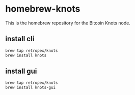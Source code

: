# homebrew-knots

This is the homebrew repository for the Bitcoin Knots node.

## install cli

```bash
brew tap retropex/knots
brew install knots
```

## install gui

```bash
brew tap retropex/knots
brew install knots-gui
```